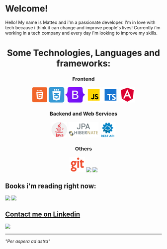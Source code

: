# Welcome!

Hello! My name is Matteo and i'm a passionate developer. I'm in love with tech because i think it can change and improve people's lives!
Currently i'm working in a tech company and every day i'm looking to improve my skills.

<h1 align="center"> Some Technologies, Languages and frameworks:</h1>

<h3 align="center">Frontend</h3>

<p align="center">
<img src="https://github.com/matteo10pi/matteo10pi/blob/main/assets/html.png" width="50px">
<img src="https://github.com/matteo10pi/matteo10pi/blob/main/assets/css3.png" width="50px">
<img src="https://github.com/matteo10pi/matteo10pi/blob/main/assets/bootstrap-logo.svg" height="50px">
<img src="https://github.com/matteo10pi/matteo10pi/blob/main/assets/js.png" width="50px">
<img src="https://github.com/matteo10pi/matteo10pi/blob/main/assets/ts.png" height="50px">
<img src="https://github.com/matteo10pi/matteo10pi/blob/main/assets/ang.png" width="50px"></p>

<h3 align="center">Backend and Web Services</h3>
<p align="center">
<img src="https://raw.githubusercontent.com/matteo10pi/matteo10pi/main/assets/java.png" width="50px">
<img src="https://raw.githubusercontent.com/matteo10pi/matteo10pi/main/assets/jpahibernate.png" height="50px">
<img src="https://raw.githubusercontent.com/matteo10pi/matteo10pi/main/assets/rest.png" width="50px">
</p>
<h3 align="center">Others</h3>
<p align="center">
<img src="https://github.com/matteo10pi/matteo10pi/blob/main/assets/git.png" width="50px">
<img src="https://loghi-famosi.com/wp-content/uploads/2021/01/Adobe-Photoshop-Logo.png" height="50px">
 <img src="https://upload.wikimedia.org/wikipedia/commons/thumb/5/5f/Microsoft_Office_logo_%282019%E2%80%93present%29.svg/768px-Microsoft_Office_logo_%282019%E2%80%93present%29.svg.png" height="50px">
</p>

## Books i'm reading right now:
<img src="https://images-na.ssl-images-amazon.com/images/I/91asIC1fRwL.jpg" height="200px"> <img src="https://images-na.ssl-images-amazon.com/images/I/41xShlnTZTL._SX376_BO1,204,203,200_.jpg" height="200px">

## <a href="https://www.linkedin.com/in/matteopiga/">Contact me on Linkedin</a>
<a href="https://www.linkedin.com/in/matteopiga/"><img src="https://img.shields.io/badge/LinkedIn-0077B5?style=for-the-badge&logo=linkedin&logoColor=white" height="50px"></a>
<hr>

<i>"Per aspera ad astra"</i>

